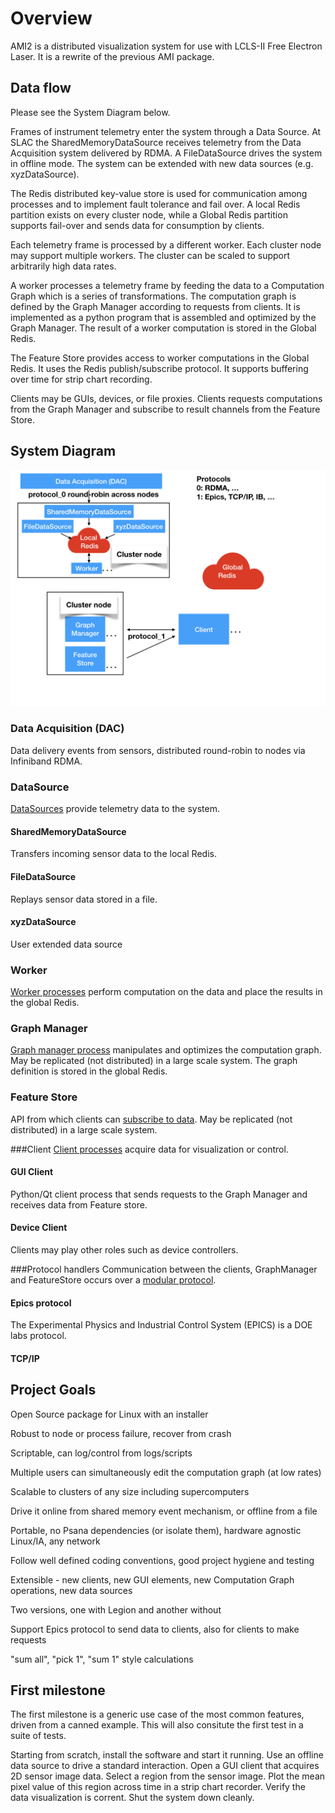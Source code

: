 # Overview

AMI2 is a distributed visualization system for use with LCLS-II Free Electron Laser.
It is a rewrite of the previous AMI package.

## Data flow
Please see the System Diagram below.

Frames of instrument telemetry enter the system through a Data Source.
At SLAC the SharedMemoryDataSource receives telemetry from the Data Acquisition system delivered by RDMA.
A FileDataSource drives the system in offline mode.
The system can be extended with new data sources (e.g. xyzDataSource).

The Redis distributed key-value store is used for communication among processes and to implement fault tolerance and fail over.
A local Redis partition exists on every cluster node, while a Global Redis partition supports fail-over and sends data for consumption by clients.

Each telemetry frame is processed by a different worker.
Each cluster node may support multiple workers.
The cluster can be scaled to support arbitrarily high data rates.

A worker processes a telemetry frame by feeding the data to a Computation Graph which is a series of transformations.
The computation graph is defined by the Graph Manager according to requests from clients.
It is implemented as a python program that is assembled and optimized by the Graph Manager.
The result of a worker computation is stored in the Global Redis.

The Feature Store provides access to worker computations in the Global Redis.
It uses the Redis publish/subscribe protocol.
It supports buffering over time for strip chart recording.

Clients may be GUIs, devices, or file proxies.
Clients requests computations from the Graph Manager and subscribe to result channels from the Feature Store.





## System Diagram

<img src="images/AMI2_system_diagram/AMI2_system_diagram.001.jpeg" width=800>

### Data Acquisition (DAC)
Data delivery events from sensors, distributed round-robin to nodes via Infiniband RDMA.

### DataSource
[DataSources](data_source.md) provide telemetry data to the system.
#### SharedMemoryDataSource
Transfers incoming sensor data to the local Redis.
#### FileDataSource
Replays sensor data stored in a file.
#### xyzDataSource
User extended data source

### Worker
[Worker processes](worker.md) perform computation on the data and place the results in the global Redis.


### Graph Manager
[Graph manager process](graph_manager.md) manipulates and optimizes the computation graph.
May be replicated (not distributed) in a large scale system.
The graph definition is stored in the global Redis.

### Feature Store
API from which clients can [subscribe to data](feature_store.md).
May be replicated (not distributed) in a large scale system.

###Client
[Client processes](client.md) acquire data for visualization or control.
#### GUI Client
Python/Qt client process that sends requests to the Graph Manager and receives data from Feature store.
#### Device Client
Clients may play other roles such as device controllers.

###Protocol handlers
Communication between the clients, GraphManager and FeatureStore occurs over a [modular protocol](protocol.md).
#### Epics protocol
The Experimental Physics and Industrial Control System (EPICS) is a DOE labs protocol.
#### TCP/IP


## Project Goals

Open Source package for Linux with an installer

Robust to node or process failure, recover from crash

Scriptable, can log/control from logs/scripts

Multiple users can simultaneously edit the computation graph (at low rates)

Scalable to clusters of any size including supercomputers

Drive it online from shared memory event mechanism, or offline from a file

Portable, no Psana dependencies (or isolate them), hardware agnostic Linux/IA, any network

Follow well defined coding conventions, good project hygiene and testing

Extensible - new clients, new GUI elements, new Computation Graph operations, new data sources

Two versions, one with Legion and another without

Support Epics protocol to send data to clients, also for clients to make requests

"sum all", "pick 1", "sum 1" style calculations

## First milestone

The first milestone is a generic use case of the most common features, driven from
a canned example.
This will also consitute the first test in a suite of tests.

Starting from scratch, install the software and start it running.
Use an offline data source to drive a standard interaction.
Open a GUI client that acquires 2D sensor image data.
Select a region from the sensor image.
Plot the mean pixel value of this region across time in a strip chart recorder.
Verify the data visualization is corrent.
Shut the system down cleanly.


